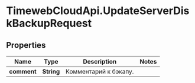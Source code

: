 # TimewebCloudApi.UpdateServerDiskBackupRequest

## Properties

Name | Type | Description | Notes
------------ | ------------- | ------------- | -------------
**comment** | **String** | Комментарий к бэкапу. | 



